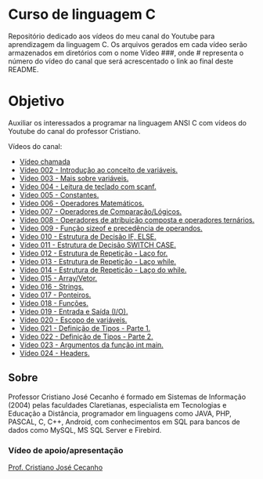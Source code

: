 # Curso de linguagem C

Repositório dedicado aos vídeos do meu canal do Youtube para aprendizagem da linguagem C. Os arquivos gerados em cada vídeo serão armazenados em diretórios com o nome Vídeo ###, onde # representa o número do vídeo do canal que será acrescentado o link ao final deste README.

<h1> Objetivo </h1>
<p> Auxiliar os interessados a programar na linguagem ANSI C com vídeos do Youtube do canal do professor Cristiano.

<p> Vídeos do canal: </p>
<ul>
  <li><a href="https://www.youtube.com/live/AqX_BI40fyY?feature=share">Vídeo chamada</a></li>
  <li><a href="https://youtu.be/UfGoIp9WZgE">Vídeo 002 - Introdução ao conceito de variáveis.</a></li>
  <li><a href="https://youtu.be/zBj1bbyz1Hk">Vídeo 003 - Mais sobre variáveis.</a></li>
  <li><a href="https://youtu.be/BDHw02VDW7c">Vídeo 004 - Leitura de teclado com scanf.</a></li>
  <li><a href="https://youtu.be/cTmCHKQDRPA">Vídeo 005 - Constantes.</a></li>
  <li><a href="https://youtu.be/uVddNLy3G3Y">Vídeo 006 - Operadores Matemáticos.</a>
  <li><a href="https://youtu.be/ZM3jxX3IkDc">Vídeo 007 - Operadores de Comparação/Lógicos.</a></li>
  <li><a href="https://youtu.be/1XWKoLBhsDo">Vídeo 008 - Operadores de atribuição composta e operadores ternários.</a></li>
  <li><a href="https://youtu.be/Ix-mQt8UV7M">Vídeo 009 - Função sizeof e precedência de operandos.</a></li>
  <li><a href="https://youtu.be/qL_7S_OHkAg">Vídeo 010 - Estrutura de Decisão IF, ELSE.</a></li>
  <li><a href="https://youtu.be/exTboMQk2vQ">Vídeo 011 - Estrutura de Decisão SWITCH CASE.</a></li>
  <li><a href="https://youtu.be/Vtufm-cFDKI">Vídeo 012 - Estrutura de Repetição - Laço for.</a></li>
  <li><a href="https://youtu.be/oAxafxfDln0">Vídeo 013 - Estrutura de Repetição - Laço while.</a></li>
  <li><a href="https://youtu.be/d75kyFfLlw0">Vídeo 014 - Estrutura de Repetição - Laço do while.</a></li>
  <li><a href="https://youtu.be/JPYStwMgjio">Vídeo 015 - Array/Vetor.</a></li>
  <li><a href="https://youtu.be/e2I1I09PWxc">Vídeo 016 - Strings.</a></li>
  <li><a href="https://youtu.be/oa4Iv3mEcNA">Vídeo 017 - Ponteiros.</a></li>
  <li><a href="https://youtu.be/NZVBlLQQMHk">Vídeo 018 - Funções.</a></li>
  <li><a href="https://youtu.be/nziND_2uJgg">Vídeo 019 - Entrada e Saída (I/O).</a></li>
  <li><a href="https://youtu.be/duXk_jVKgn0">Vídeo 020 - Escopo de variáveis.</a></li>
  <li><a href="https://youtu.be/ioXmOKGuB-s">Vídeo 021 - Definição de Tipos - Parte 1.</a></li>
  <li><a href="https://youtu.be/zkay2bUllvc">Vídeo 022 - Definição de Tipos - Parte 2.</a></li>
  <li><a href="https://youtu.be/1mo9bBUBpqw">Vídeo 023 - Argumentos da função int main.</a></li>
  <li><a href="https://youtu.be/k-zYMFEpmpI">Vídeo 024 - Headers.</a></li>
</ul>

<h2> Sobre </h2>
<p> Professor Cristiano José Cecanho é formado em Sistemas de Informação (2004) pelas faculdades Claretianas, especialista em Tecnologias e Educação a Distância, programador em linguagens como JAVA, PHP, PASCAL, C, C++, Android, com conhecimentos em SQL para bancos de dados como MySQL, MS SQL Server e Firebird.

<h3>Vídeo de apoio/apresentação</h3>
<a href="https://www.youtube.com/user/crispdg">Prof. Cristiano José Cecanho</a>
